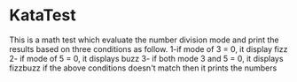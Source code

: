# KataTest
This is a math test which evaluate the number division mode and print the results based on three conditions as follow.
1-if mode of 3 = 0, it display fizz
2- if mode of 5 = 0, it displays buzz
3- if both mode 3 and 5 = 0, it displays fizzbuzz
if the above conditions doesn't match then it prints the numbers
